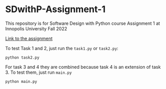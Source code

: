 # SDwithP-Assignment-1
This repository is for Software Design with Python course Assignment 1 at Innopolis University Fall 2022

[Link to the assignment](https://hackmd.io/@gFZmdMTOQxGFHEFqqU8pMQ/Sy1EEcCZF)

To test Task 1 and 2, just run the `task1.py` or `task2.py`:

`python task2.py`

For task 3 and 4 they are combined because task 4 is an extension of task 3. To test them, just run `main.py`

`python main.py`
